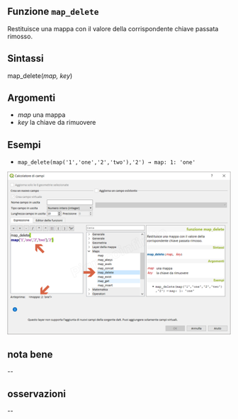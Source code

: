## Funzione `map_delete`

Restituisce una mappa con il valore della corrispondente chiave passata rimosso.

## Sintassi

map_delete(_map, key_)

## Argomenti

* _map_ una mappa
* _key_ la chiave da rimuovere

## Esempi

* `map_delete(map('1','one','2','two'),'2') → map: 1: 'one'`

![](/img/maps/map_delete/map_delete1.png)

## nota bene

--

## osservazioni

--